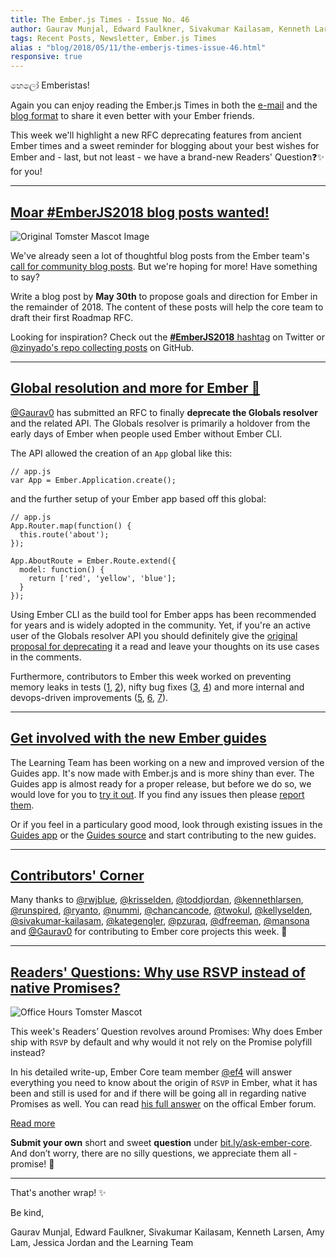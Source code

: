 ```yaml
---
title: The Ember.js Times - Issue No. 46
author: Gaurav Munjal, Edward Faulkner, Sivakumar Kailasam, Kenneth Larsen, Amy Lam, Jessica Jordan
tags: Recent Posts, Newsletter, Ember.js Times
alias : "blog/2018/05/11/the-emberjs-times-issue-46.html"
responsive: true
---
```


හෙලෝ Emberistas!

Again you can enjoy reading the Ember.js Times in both the [e-mail](https://the-emberjs-times.ongoodbits.com/2018/05/11/issue-46) and the [blog format](https://emberjs.com/blog/2018/05/11/the-emberjs-times-issue-46.html) to share it even better with your Ember friends.

This week we'll highlight a new RFC deprecating features from ancient Ember times and a sweet reminder for blogging about your best wishes for Ember and - last, but not least - we have a brand-new Readers' Question❓✨ for you!

---

## [Moar #EmberJS2018 blog posts wanted!](https://emberjs.com/blog/2018/05/02/ember-2018-roadmap-call-for-posts.html)

![Original Tomster Mascot Image](/images/tomsters/original.png)

We've already seen a lot of thoughtful blog posts from the Ember team's [call for community blog posts](https://emberjs.com/blog/2018/05/02/ember-2018-roadmap-call-for-posts.html). But we're hoping for more! Have something to say?

Write a blog post by **May 30th** to propose goals and direction for Ember in the remainder of 2018. The content of these posts will help the core team to draft their first Roadmap RFC.

Looking for inspiration? Check out the [**#EmberJS2018** hashtag](https://twitter.com/search?q=%23EmberJS2018) on Twitter or [@zinyado's repo collecting posts](https://github.com/zinyando/emberjs2018-posts) on GitHub.

---

## [Global resolution and more for Ember 🐹](https://github.com/emberjs/rfcs/pull/331)

[@Gaurav0](https://github.com/Gaurav0) has submitted an RFC to finally **deprecate the Globals resolver** and the related API. The Globals resolver is primarily a holdover from the early days of Ember when people used Ember without Ember CLI.

The API allowed the creation of an `App` global like this:

```
// app.js
var App = Ember.Application.create();
```

and the further setup of your Ember app based off this global:

```
// app.js
App.Router.map(function() {
  this.route('about');
});

App.AboutRoute = Ember.Route.extend({
  model: function() {
    return ['red', 'yellow', 'blue'];
  }
});
```

Using Ember CLI as the build tool for Ember apps has been recommended for years and is widely adopted in the community. Yet, if you're an active user of the Globals resolver API you should definitely give the [original proposal for deprecating](https://github.com/emberjs/rfcs/pull/331) it a read and leave your thoughts on its use cases in the comments.


Furthermore, contributors to Ember this week worked on preventing memory leaks in tests ([1](https://github.com/emberjs/ember.js/pull/16620), [2](https://github.com/emberjs/ember-qunit/pull/328)), nifty bug fixes ([3](https://github.com/emberjs/ember.js/pull/16615), [4](https://github.com/emberjs/ember.js/pull/16613)) and more internal and devops-driven improvements ([5](https://github.com/emberjs/ember.js/pull/16617), [6](https://github.com/emberjs/ember.js/pull/16616), [7](https://github.com/emberjs/ember.js/pull/16582)).

---

## [Get involved with the new Ember guides](https://emberguides.stonecircle.io/release/)
The Learning Team has been working on a new and improved version of the Guides app. It's now made with Ember.js and is more shiny than ever. The Guides app is almost ready for a proper release, but before we do so, we would love for you to [try it out](https://emberguides.stonecircle.io/release/). If you find any issues then please [report them](https://github.com/ember-learn/guides-app/issues).

Or if you feel in a particulary good mood, look through existing issues in the [Guides app](https://github.com/ember-learn/guides-app/issues) or the [Guides source](https://github.com/ember-learn/guides-source/issues) and start contributing to the new guides.

---

## [Contributors' Corner](https://guides.emberjs.com/v3.1.0/contributing/repositories/)

Many thanks to <a href="https://github.com/rwjblue" target="gh-user">@rwjblue</a>, <a href="https://github.com/krisselden" target="gh-user">@krisselden</a>, <a href="https://github.com/toddjordan" target="gh-user">@toddjordan</a>, <a href="https://github.com/kennethlarsen" target="gh-user">@kennethlarsen</a>, <a href="https://github.com/runspired" target="gh-user">@runspired</a>, <a href="https://github.com/ryanto" target="gh-user">@ryanto</a>, <a href="https://github.com/nummi" target="gh-user">@nummi</a>, <a href="https://github.com/chancancode" target="gh-user">@chancancode</a>, <a href="https://github.com/twokul" target="gh-user">@twokul</a>, <a href="https://github.com/kellyselden" target="gh-user">@kellyselden</a>, <a href="https://github.com/sivakumar-kailasam" target="gh-user">@sivakumar-kailasam</a>, <a href="https://github.com/kategengler" target="gh-user">@kategengler</a>, <a href="https://github.com/pzuraq" target="gh-user">@pzuraq</a>, <a href="https://github.com/dfreeman" target="gh-user">@dfreeman</a>, <a href="https://github.com/mansona" target="gh-user">@mansona</a> and <a href="https://github.com/Gaurav0" target="gh-user">@Gaurav0</a> for contributing to Ember core projects this week. 💖

---

## [Readers' Questions: Why use RSVP instead of native Promises?](#hopefully-getting-one-in-this-week)

<div class="blog-row">
  <img class="float-right small transparent padded" alt="Office Hours Tomster Mascot" title="Readers' Questions" src="/images/tomsters/officehours.png" />

  <p>This week's Readers’ Question revolves around Promises: Why does Ember ship with <code>RSVP</code> by default and why would it not rely on the Promise polyfill instead?

<p>In his detailed write-up, Ember Core team member <a href="https://github.com/ef4" target="gh-user">@ef4</a> will answer everything you need to know about the origin of <code>RSVP</code> in Ember, what it has been and still is used for and if there will be going all in regarding native Promises as well. You can read <a href="#update-link-once-reply-is-live" target="embertimesq">his full answer</a> on the offical Ember forum.</p>
</div>

<div class="blog-row">
<a class="ember-button ember-button--centered" href="#update-link-once-reply-is-live">Read more</a>
</div>

**Submit your own** short and sweet **question** under [bit.ly/ask-ember-core](https://bit.ly/ask-ember-core). And don’t worry, there are no silly questions, we appreciate them all - promise! 🤞

---

That's another wrap!  ✨

Be kind,

Gaurav Munjal, Edward Faulkner, Sivakumar Kailasam, Kenneth Larsen, Amy Lam, Jessica Jordan and the Learning Team
